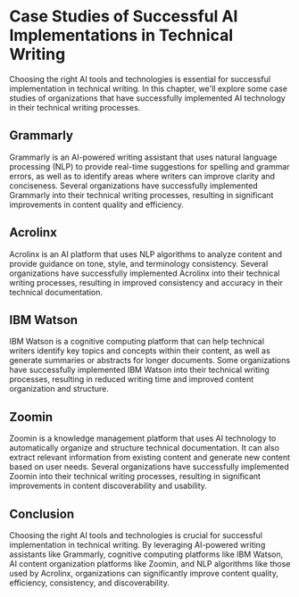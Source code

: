 Case Studies of Successful AI Implementations in Technical Writing
=================================================================================================================================================

Choosing the right AI tools and technologies is essential for successful implementation in technical writing. In this chapter, we'll explore some case studies of organizations that have successfully implemented AI technology in their technical writing processes.

Grammarly
---------

Grammarly is an AI-powered writing assistant that uses natural language processing (NLP) to provide real-time suggestions for spelling and grammar errors, as well as to identify areas where writers can improve clarity and conciseness. Several organizations have successfully implemented Grammarly into their technical writing processes, resulting in significant improvements in content quality and efficiency.

Acrolinx
--------

Acrolinx is an AI platform that uses NLP algorithms to analyze content and provide guidance on tone, style, and terminology consistency. Several organizations have successfully implemented Acrolinx into their technical writing processes, resulting in improved consistency and accuracy in their technical documentation.

IBM Watson
----------

IBM Watson is a cognitive computing platform that can help technical writers identify key topics and concepts within their content, as well as generate summaries or abstracts for longer documents. Some organizations have successfully implemented IBM Watson into their technical writing processes, resulting in reduced writing time and improved content organization and structure.

Zoomin
------

Zoomin is a knowledge management platform that uses AI technology to automatically organize and structure technical documentation. It can also extract relevant information from existing content and generate new content based on user needs. Several organizations have successfully implemented Zoomin into their technical writing processes, resulting in significant improvements in content discoverability and usability.

Conclusion
----------

Choosing the right AI tools and technologies is crucial for successful implementation in technical writing. By leveraging AI-powered writing assistants like Grammarly, cognitive computing platforms like IBM Watson, AI content organization platforms like Zoomin, and NLP algorithms like those used by Acrolinx, organizations can significantly improve content quality, efficiency, consistency, and discoverability.
